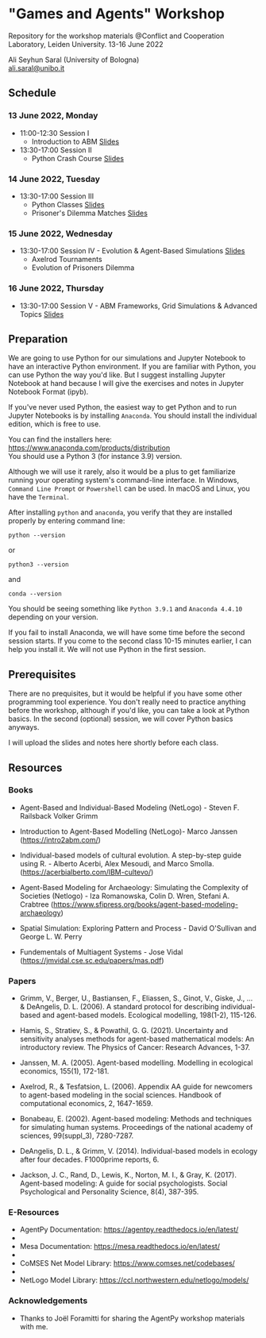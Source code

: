 
# "Games and Agents" Workshop
Repository for the workshop materials
@Conflict and Cooperation Laboratory, Leiden University. 13-16 June 2022


Ali Seyhun Saral (University of Bologna)  
<ali.saral@unibo.it> 

## Schedule

### 13 June 2022, Monday
- 11:00-12:30 Session I
  - Introduction to ABM [Slides](https://www.saral.it/leidensim/slides/intro.html#/title-slide)
- 13:30-17:00 Session II
  - Python Crash Course [Slides](https://www.saral.it/leidensim/slides/python_intro.html)

### 14 June 2022, Tuesday
- 13:30-17:00 Session III 
  - Python Classes [Slides](https://www.saral.it/leidensim/slides/classes.html)
  - Prisoner's Dilemma Matches [Slides](https://www.saral.it/leidensim/slides/agents.html)
  

### 15 June 2022, Wednesday
- 13:30-17:00 Session IV - Evolution & Agent-Based Simulations [Slides](https://www.saral.it/leidensim/slides/agents2.html)
  - Axelrod Tournaments
  - Evolution of Prisoners Dilemma  
### 16 June 2022, Thursday
- 13:30-17:00 Session V - ABM Frameworks, Grid Simulations & Advanced Topics [Slides](https://www.saral.it/leidensim/slides/abmframeworks.html)


## Preparation
We are going to use Python for our simulations and Jupyter Notebook to have an interactive Python environment. If you are familiar with Python, you can use Python the way you'd like. But I suggest installing Jupyter Notebook at hand because I will give the exercises and notes in Jupyter Notebook Format (ipyb).

If you've never used Python, the easiest way to get Python and to run Jupyter Notebooks is by installing `Anaconda`. You should install the individual edition, which is free to use.

You can find the installers here: https://www.anaconda.com/products/distribution  
You should use a Python 3 (for instance 3.9) version. 

Although we will use it rarely, also it would be a plus to get familiarize running your operating system's command-line interface. In Windows, `Command Line Prompt` or `Powershell` can be used. In macOS and Linux, you have the `Terminal`. 

After installing `python` and `anaconda`, you verify that they are installed properly by entering command line: 
```
python --version
```
or 
```
python3 --version
```

and 

```
conda --version
```
You should be seeing something like `Python 3.9.1` and `Anaconda 4.4.10` depending on your version.

If you fail to install Anaconda, we will have some time before the second session starts. If you come to the second class 10-15 minutes earlier, I can help you install it. We will not use Python in the first session.

## Prerequisites
There are no prequisites, but it would be helpful if you have some other programming tool experience. You don't really need to practice anything before the workshop, although if you'd like, you can take a look at Python basics. In the second (optional) session, we will cover Python basics anyways. 

I will upload the slides and notes here shortly before each class.  

## Resources

### Books
- Agent-Based and Individual-Based Modeling (NetLogo) - Steven F. Railsback Volker Grimm

- Introduction to Agent-Based Modelling (NetLogo)- Marco Janssen (https://intro2abm.com/)
 
- Individual-based models of cultural evolution. A step-by-step guide using R. - Alberto Acerbi, Alex Mesoudi, and Marco Smolla. (https://acerbialberto.com/IBM-cultevo/)

- Agent-Based Modeling for Archaeology: Simulating the Complexity of Societies (Netlogo) - Iza Romanowska, Colin D. Wren, Stefani A. Crabtree  (https://www.sfipress.org/books/agent-based-modeling-archaeology)
 
- Spatial Simulation: Exploring Pattern and Process - David O'Sullivan and George L. W. Perry
 
- Fundementals of Multiagent Systems - Jose Vidal (https://jmvidal.cse.sc.edu/papers/mas.pdf)


### Papers
- Grimm, V., Berger, U., Bastiansen, F., Eliassen, S., Ginot, V., Giske, J., ... & DeAngelis, D. L. (2006). A standard protocol for describing individual-based and agent-based models. Ecological modelling, 198(1-2), 115-126.

- Hamis, S., Stratiev, S., & Powathil, G. G. (2021). Uncertainty and sensitivity analyses methods for agent-based mathematical models: An introductory review. The Physics of Cancer: Research Advances, 1-37.

- Janssen, M. A. (2005). Agent-based modelling. Modelling in ecological economics, 155(1), 172-181.

- Axelrod, R., & Tesfatsion, L. (2006). Appendix AA guide for newcomers to agent-based modeling in the social sciences. Handbook of computational economics, 2, 1647-1659.

- Bonabeau, E. (2002). Agent-based modeling: Methods and techniques for simulating human systems. Proceedings of the national academy of sciences, 99(suppl_3), 7280-7287.

- DeAngelis, D. L., & Grimm, V. (2014). Individual-based models in ecology after four decades. F1000prime reports, 6.

- Jackson, J. C., Rand, D., Lewis, K., Norton, M. I., & Gray, K. (2017). Agent-based modeling: A guide for social psychologists. Social Psychological and Personality Science, 8(4), 387-395.

### E-Resources
- AgentPy Documentation: https://agentpy.readthedocs.io/en/latest/
- 
- Mesa Documentation: https://mesa.readthedocs.io/en/latest/
- 
- CoMSES Net Model Library: https://www.comses.net/codebases/
- 
- NetLogo Model Library: https://ccl.northwestern.edu/netlogo/models/

### Acknowledgements
- Thanks to Joël Foramitti for sharing the AgentPy workshop materials with me.
